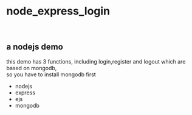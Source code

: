 # node_express_login
<br />

## a nodejs demo <br />

this demo has 3 functions, including login,register and logout which are based on mongodb,<br />
so you have to install mongodb first

* nodejs
* express
* ejs
* mongodb
